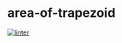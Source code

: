 # area-of-trapezoid
[![linter](https://github.com/MmeiyuC/area-of-trapezoid/workflows/linter/badge.svg)](https://github.com/marketplace/actions/super-linter)
